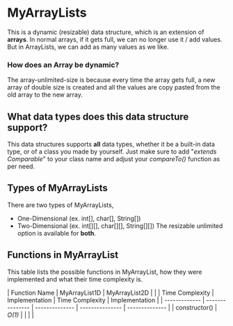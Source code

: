 # MyArrayLists
This is a dynamic (resizable) data structure, which is an extension of **arrays**. In normal arrays, if it gets full, we can no longer use it / add values. But in ArrayLists, we can add as many values as we like. 
### How does an Array be dynamic?
The array-unlimited-size is because every time the array gets full, a new array of double size is created and all the values are copy pasted from the old array to the new array. 
## What data types does this data structure support?
This data structures supports **all** data types, whether it be a built-in data type, or of a class you made by yourself. Just make sure to add "*extends Comparable*" to your class name and adjust your *compareTo()* function as per need. 

## Types of MyArrayLists
There are two types of MyArrayLists,
* One-Dimensional (ex. int[], char[], String[])
* Two-Dimensional (ex. int[][], char[][], String[][])
The resizable unlimited option is available for **both**. 

## Functions in MyArrayList
This table lists the possible functions in MyArrayList, how they were implemented and what their time complexity is. 

| Function Name | MyArrayList1D                    | MyArrayList2D                    |
|               | Time Complexity | Implementation | Time Complexity | Implementation |
| ------------- | --------------- | -------------- | --------------- | -------------- |
| constructor() |     *O(1)*      |                |                 |                |